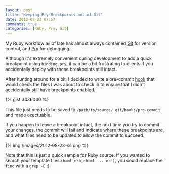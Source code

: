 ```yaml
---
layout: post
title: "Keeping Pry Breakpoints out of Git"
date: 2012-08-23 07:57
comments: true
categories: [Ruby, Pry, Git]
---
```


My Ruby workflow as of late has almost always contained [Git](http://www.git-scm.com) for version control, and [Pry](http://pryrepl.org/) for debugging.

Although it's extremely convenient during development to add a quick breakpoint using `binding.pry`, it can be a bit frustrating to clients if you accidentally deploy with these breakpoints still intact.

After hunting around for a bit, I decided to write a pre-commit [hook](http://git-scm.com/book/en/Customizing-Git-Git-Hooks) that would check the files I was about to check in to ensure that I didn't accidentally still have breakpoints enabled.

{% gist 3436040 %}

This file just needs to be saved to `/path/to/source/.git/hooks/pre-commit` and made exectuable.

If you happen to leave a breakpoint intact, the next time you try to commit your changes, the commit will fail and indicate where these breakpoints are, and what files need to be updated to allow the commit to succeed.

{% img /images/2012-08-23-ss.png %}

Note that this is just a quick sample for Ruby source. If you wanted to search your template files `(haml|erb|rhtml ... etc)`, you could replace the `find` with a `grep -E` :)

